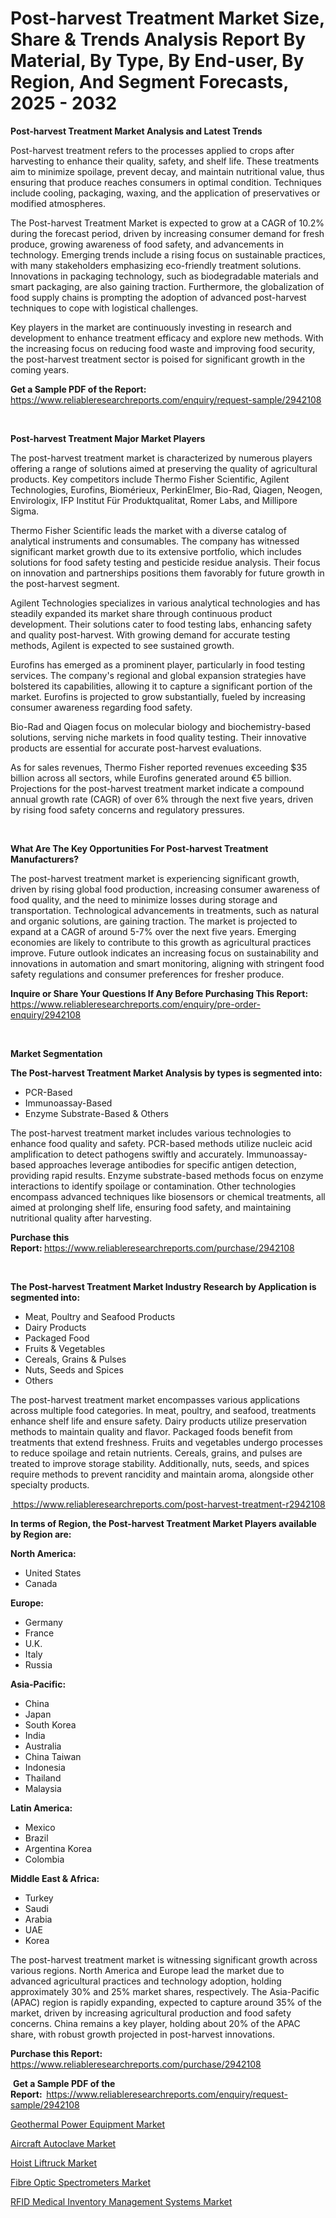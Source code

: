 <p><h1>Post-harvest Treatment Market Size, Share & Trends Analysis Report By Material, By Type, By End-user, By Region, And Segment Forecasts, 2025 - 2032</h1></p><p><strong>Post-harvest Treatment Market Analysis and Latest Trends</strong></p>
<p><p>Post-harvest treatment refers to the processes applied to crops after harvesting to enhance their quality, safety, and shelf life. These treatments aim to minimize spoilage, prevent decay, and maintain nutritional value, thus ensuring that produce reaches consumers in optimal condition. Techniques include cooling, packaging, waxing, and the application of preservatives or modified atmospheres.</p><p>The Post-harvest Treatment Market is expected to grow at a CAGR of 10.2% during the forecast period, driven by increasing consumer demand for fresh produce, growing awareness of food safety, and advancements in technology. Emerging trends include a rising focus on sustainable practices, with many stakeholders emphasizing eco-friendly treatment solutions. Innovations in packaging technology, such as biodegradable materials and smart packaging, are also gaining traction. Furthermore, the globalization of food supply chains is prompting the adoption of advanced post-harvest techniques to cope with logistical challenges.</p><p>Key players in the market are continuously investing in research and development to enhance treatment efficacy and explore new methods. With the increasing focus on reducing food waste and improving food security, the post-harvest treatment sector is poised for significant growth in the coming years.</p></p>
<p><strong>Get a Sample PDF of the Report:&nbsp;</strong> <a href="https://www.reliableresearchreports.com/enquiry/request-sample/2942108?utm_campaign=113&utm_medium=2&utm_source=Github&utm_content=ia&utm_term=15032025&utm_id=post-harvest-treatment">https://www.reliableresearchreports.com/enquiry/request-sample/2942108</a></p>
<p>&nbsp;</p>
<p><strong>Post-harvest Treatment Major Market Players</strong></p>
<p><p>The post-harvest treatment market is characterized by numerous players offering a range of solutions aimed at preserving the quality of agricultural products. Key competitors include Thermo Fisher Scientific, Agilent Technologies, Eurofins, Biomérieux, PerkinElmer, Bio-Rad, Qiagen, Neogen, Envirologix, IFP Institut Für Produktqualitat, Romer Labs, and Millipore Sigma.</p><p>Thermo Fisher Scientific leads the market with a diverse catalog of analytical instruments and consumables. The company has witnessed significant market growth due to its extensive portfolio, which includes solutions for food safety testing and pesticide residue analysis. Their focus on innovation and partnerships positions them favorably for future growth in the post-harvest segment.</p><p>Agilent Technologies specializes in various analytical technologies and has steadily expanded its market share through continuous product development. Their solutions cater to food testing labs, enhancing safety and quality post-harvest. With growing demand for accurate testing methods, Agilent is expected to see sustained growth.</p><p>Eurofins has emerged as a prominent player, particularly in food testing services. The company's regional and global expansion strategies have bolstered its capabilities, allowing it to capture a significant portion of the market. Eurofins is projected to grow substantially, fueled by increasing consumer awareness regarding food safety.</p><p>Bio-Rad and Qiagen focus on molecular biology and biochemistry-based solutions, serving niche markets in food quality testing. Their innovative products are essential for accurate post-harvest evaluations.</p><p>As for sales revenues, Thermo Fisher reported revenues exceeding $35 billion across all sectors, while Eurofins generated around €5 billion. Projections for the post-harvest treatment market indicate a compound annual growth rate (CAGR) of over 6% through the next five years, driven by rising food safety concerns and regulatory pressures.</p></p>
<p>&nbsp;</p>
<p><strong>What Are The Key Opportunities For Post-harvest Treatment Manufacturers?</strong></p>
<p><p>The post-harvest treatment market is experiencing significant growth, driven by rising global food production, increasing consumer awareness of food quality, and the need to minimize losses during storage and transportation. Technological advancements in treatments, such as natural and organic solutions, are gaining traction. The market is projected to expand at a CAGR of around 5-7% over the next five years. Emerging economies are likely to contribute to this growth as agricultural practices improve. Future outlook indicates an increasing focus on sustainability and innovations in automation and smart monitoring, aligning with stringent food safety regulations and consumer preferences for fresher produce.</p></p>
<p><strong>Inquire or Share Your Questions If Any Before Purchasing This Report:</strong> <a href="https://www.reliableresearchreports.com/enquiry/pre-order-enquiry/2942108?utm_campaign=113&utm_medium=2&utm_source=Github&utm_content=ia&utm_term=15032025&utm_id=post-harvest-treatment">https://www.reliableresearchreports.com/enquiry/pre-order-enquiry/2942108</a></p>
<p>&nbsp;</p>
<p><strong>Market Segmentation</strong></p>
<p><strong>The Post-harvest Treatment Market Analysis by types is segmented into:</strong></p>
<p><ul><li>PCR-Based</li><li>Immunoassay-Based</li><li>Enzyme Substrate-Based & Others</li></ul></p>
<p><p>The post-harvest treatment market includes various technologies to enhance food quality and safety. PCR-based methods utilize nucleic acid amplification to detect pathogens swiftly and accurately. Immunoassay-based approaches leverage antibodies for specific antigen detection, providing rapid results. Enzyme substrate-based methods focus on enzyme interactions to identify spoilage or contamination. Other technologies encompass advanced techniques like biosensors or chemical treatments, all aimed at prolonging shelf life, ensuring food safety, and maintaining nutritional quality after harvesting.</p></p>
<p><strong>Purchase this Report:&nbsp;</strong><a href="https://www.reliableresearchreports.com/purchase/2942108?utm_campaign=113&utm_medium=2&utm_source=Github&utm_content=ia&utm_term=15032025&utm_id=post-harvest-treatment">https://www.reliableresearchreports.com/purchase/2942108</a></p>
<p>&nbsp;</p>
<p><strong>The Post-harvest Treatment Market Industry Research by Application is segmented into:</strong></p>
<p><ul><li>Meat, Poultry and Seafood Products</li><li>Dairy Products</li><li>Packaged Food</li><li>Fruits & Vegetables</li><li>Cereals, Grains & Pulses</li><li>Nuts, Seeds and Spices</li><li>Others</li></ul></p>
<p><p>The post-harvest treatment market encompasses various applications across multiple food categories. In meat, poultry, and seafood, treatments enhance shelf life and ensure safety. Dairy products utilize preservation methods to maintain quality and flavor. Packaged foods benefit from treatments that extend freshness. Fruits and vegetables undergo processes to reduce spoilage and retain nutrients. Cereals, grains, and pulses are treated to improve storage stability. Additionally, nuts, seeds, and spices require methods to prevent rancidity and maintain aroma, alongside other specialty products.</p></p>
<p><a href="https://www.reliableresearchreports.com/post-harvest-treatment-r2942108?utm_campaign=113&utm_medium=2&utm_source=Github&utm_content=ia&utm_term=15032025&utm_id=post-harvest-treatment">&nbsp;https://www.reliableresearchreports.com/post-harvest-treatment-r2942108</a></p>
<p><strong>In terms of Region, the Post-harvest Treatment Market Players available by Region are:</strong></p>
<p>
    <p> <strong> North America: </strong>
        <ul>
            <li>United States</li>
            <li>Canada</li>
        </ul>
        </p> 
    <p> <strong> Europe: </strong>
        <ul>
            <li>Germany</li>
            <li>France</li>
            <li>U.K.</li>
            <li>Italy</li>
            <li>Russia</li>
        </ul>
        </p> 
    <p> <strong> Asia-Pacific: </strong>
        <ul>
            <li>China</li>
            <li>Japan</li>
            <li>South Korea</li>
            <li>India</li>
            <li>Australia</li>
            <li>China Taiwan</li>
            <li>Indonesia</li>
            <li>Thailand</li>
            <li>Malaysia</li>
        </ul>
        </p> 
    <p> <strong> Latin America: </strong>
        <ul>
            <li>Mexico</li>
            <li>Brazil</li>
            <li>Argentina Korea</li>
            <li>Colombia</li>
        </ul>
        </p> 
    <p> <strong> Middle East & Africa: </strong>
        <ul>
            <li>Turkey</li>
            <li>Saudi</li>
            <li>Arabia</li>
            <li>UAE</li>
            <li>Korea</li>
        </ul>
    </p>
    </p>
<p><p>The post-harvest treatment market is witnessing significant growth across various regions. North America and Europe lead the market due to advanced agricultural practices and technology adoption, holding approximately 30% and 25% market shares, respectively. The Asia-Pacific (APAC) region is rapidly expanding, expected to capture around 35% of the market, driven by increasing agricultural production and food safety concerns. China remains a key player, holding about 20% of the APAC share, with robust growth projected in post-harvest innovations.</p></p>
<p><strong>Purchase this Report: </strong><a href="https://www.reliableresearchreports.com/purchase/2942108?utm_campaign=113&utm_medium=2&utm_source=Github&utm_content=ia&utm_term=15032025&utm_id=post-harvest-treatment">https://www.reliableresearchreports.com/purchase/2942108</a></p>
<p>&nbsp;<strong>Get a Sample PDF of the Report:&nbsp;&nbsp;</strong><a href="https://www.reliableresearchreports.com/enquiry/request-sample/2942108?utm_campaign=113&utm_medium=2&utm_source=Github&utm_content=ia&utm_term=15032025&utm_id=post-harvest-treatment">https://www.reliableresearchreports.com/enquiry/request-sample/2942108</a></p>
<p><strong></strong></p>
<p><p><a href="https://github.com/nwogudimouix/Market-Research-Report-List-1/blob/main/geothermal-power-equipment-market.md?utm_campaign=113&utm_medium=2&utm_source=Github&utm_content=ia&utm_term=15032025&utm_id=post-harvest-treatment">Geothermal Power Equipment Market</a></p><p><a href="https://github.com/abexjeliti/Market-Research-Report-List-1/blob/main/aircraft-autoclave-market.md?utm_campaign=113&utm_medium=2&utm_source=Github&utm_content=ia&utm_term=15032025&utm_id=post-harvest-treatment">Aircraft Autoclave Market</a></p><p><a href="https://github.com/duzcupetriv/Market-Research-Report-List-1/blob/main/hoist-liftruck-market.md?utm_campaign=113&utm_medium=2&utm_source=Github&utm_content=ia&utm_term=15032025&utm_id=post-harvest-treatment">Hoist Liftruck Market</a></p><p><a href="https://github.com/hervedeidadw/Market-Research-Report-List-1/blob/main/fibre-optic-spectrometers-market.md?utm_campaign=113&utm_medium=2&utm_source=Github&utm_content=ia&utm_term=15032025&utm_id=post-harvest-treatment">Fibre Optic Spectrometers Market</a></p><p><a href="https://github.com/okornevonywx/Market-Research-Report-List-1/blob/main/rfid-medical-inventory-management-systems-market.md?utm_campaign=113&utm_medium=2&utm_source=Github&utm_content=ia&utm_term=15032025&utm_id=post-harvest-treatment">RFID Medical Inventory Management Systems Market</a></p></p>